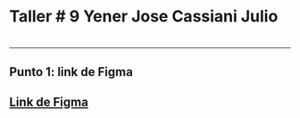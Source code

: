 <h1> Taller # 9 Yener Jose Cassiani Julio<h1>
<hr>
<h2> Punto 1: link de Figma<h2>
<a href ="https://www.figma.com/file/7Cx8VwOWd0axpmLWhKhc2N/Yener-Jose-Cassiani-%2FWireFrames?type=design&node-id=21-255&t=Dx3TTzDCrYpvxTpU-0">Link de Figma</a>
